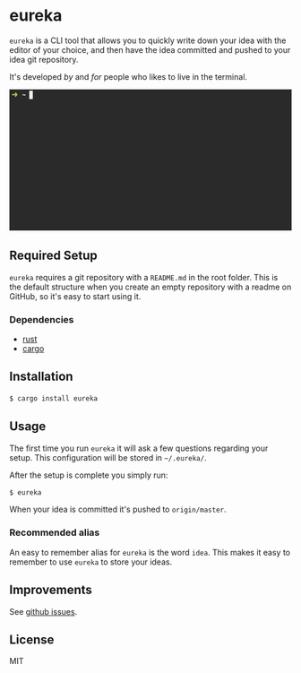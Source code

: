 # eureka
`eureka` is a CLI tool that allows you to quickly write down your idea with the editor of your
choice, and then have the idea committed and pushed to your idea git repository.

It's developed _by_ and _for_ people who likes to live in the terminal.

![demo](assets/demo.gif)

## Required Setup
`eureka` requires a git repository with a `README.md` in the root folder. This is the default
structure when you create an empty repository with a readme on GitHub, so it's easy to start using
it.

### Dependencies
- [rust](https://www.rust-lang.org)
- [cargo](https://crates.io/)

## Installation
```bash
$ cargo install eureka
```

## Usage
The first time you run `eureka` it will ask a few questions regarding your setup. This configuration
will be stored in `~/.eureka/`.

After the setup is complete you simply run:

```bash
$ eureka
```

When your idea is committed it's pushed to `origin/master`.

### Recommended alias
An easy to remember alias for `eureka` is the word `idea`. This makes it easy to remember to use
`eureka` to store your ideas. 

## Improvements
See [github issues](https://github.com/simeg/eureka/issues).

## License
MIT
